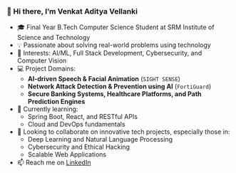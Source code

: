 ### 👋 Hi there, I’m Venkat Aditya Vellanki

- 🎓 Final Year B.Tech Computer Science Student at SRM Institute of Science and Technology  
- 💡 Passionate about solving real-world problems using technology  
- 🧠 Interests: AI/ML, Full Stack Development, Cybersecurity, and Computer Vision  
- 💻 Project Domains:
  - **AI-driven Speech & Facial Animation** (`SIGHT SENSE`)  
  - **Network Attack Detection & Prevention using AI** (`FortiGuard`)  
  - **Secure Banking Systems, Healthcare Platforms, and Path Prediction Engines**
- 🌱 Currently learning: 
  - Spring Boot, React, and RESTful APIs  
  - Cloud and DevOps fundamentals  
- 🤝 Looking to collaborate on innovative tech projects, especially those in:
  - Deep Learning and Natural Language Processing  
  - Cybersecurity and Ethical Hacking  
  - Scalable Web Applications  
- 📫 Reach me on [LinkedIn](https://www.linkedin.com/in/venkatvellanki)  

<!---
venkatavellanki/venkatavellanki is a ✨ special ✨ repository because its `README.md` (this file) appears on your GitHub profile.
You can click the Preview link to take a look at your changes.
--->
